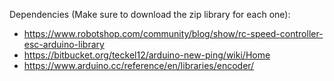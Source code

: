 Dependencies (Make sure to download the zip library for each one):
- https://www.robotshop.com/community/blog/show/rc-speed-controller-esc-arduino-library
- https://bitbucket.org/teckel12/arduino-new-ping/wiki/Home
- https://www.arduino.cc/reference/en/libraries/encoder/
